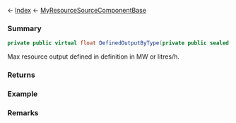 ← [Index](Api-Index) ← [MyResourceSourceComponentBase](VRage.Game.Components.MyResourceSourceComponentBase)

### Summary

```csharp
private public virtual float DefinedOutputByType(private public sealed struct.MyDefinitionId resourceTypeId)
```

Max resource output defined in definition in MW or litres/h.

### Returns

### Example

### Remarks

